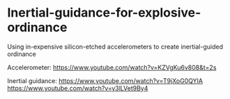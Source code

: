 # Inertial-guidance-for-explosive-ordinance
Using in-expensive silicon-etched accelerometers to create inertial-guided ordinance  

Accelerometer:
https://www.youtube.com/watch?v=KZVgKu6v808&t=2s

Inertial guidance:
https://www.youtube.com/watch?v=T9jXoG0QYIA
https://www.youtube.com/watch?v=y3lLVet9By4
